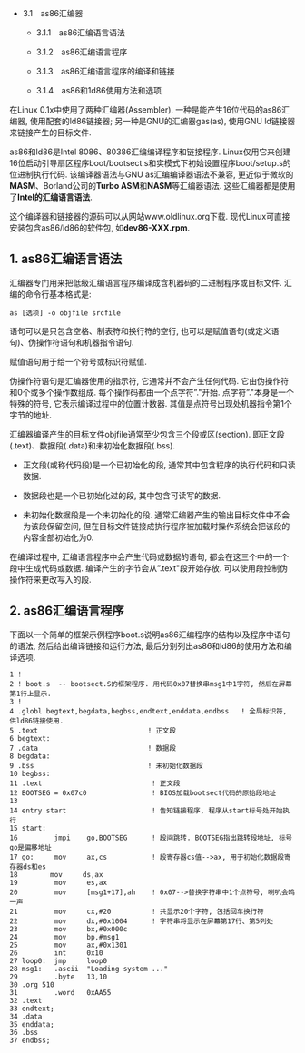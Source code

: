 - 3.1　as86汇编器
 
    - 3.1.1　as86汇编语言语法

    - 3.1.2　as86汇编语言程序

    - 3.1.3　as86汇编语言程序的编译和链接

    - 3.1.4　as86和1d86使用方法和选项
    
在Linux 0.1x中使用了两种汇编器(Assembler). 一种是能产生16位代码的as86汇编器, 使用配套的ld86链接器; 另一种是GNU的汇编器gas(as), 使用GNU ld链接器来链接产生的目标文件. 

as86和ld86是Intel 8086、80386汇编编译程序和链接程序. Linux仅用它来创建16位启动引导扇区程序boot/bootsect.s和实模式下初始设置程序boot/setup.s的位进制执行代码. 该编译器语法与GNU as汇编编译器语法不兼容, 更近似于微软的**MASM**、Borland公司的**Turbo ASM**和**NASM**等汇编器语法. 这些汇编器都是使用了**Intel的汇编语言语法**. 

这个编译器和链接器的源码可以从网站www.oldlinux.org下载. 现代Linux可直接安装包含as86/ld86的软件包, 如**dev86-XXX.rpm**. 

## 1. as86汇编语言语法

汇编器专门用来把低级汇编语言程序编译成含机器码的二进制程序或目标文件. 汇编的命令行基本格式是: 

```
as [选项] -o objfile srcfile
```

语句可以是只包含空格、制表符和换行符的空行, 也可以是赋值语句(或定义语句)、伪操作符语句和机器指令语句. 

赋值语句用于给一个符号或标识符赋值. 

伪操作符语句是汇编器使用的指示符, 它通常并不会产生任何代码. 它由伪操作符和0个或多个操作数组成. 每个操作码都由一个点字符”."开始. 点字符”."本身是一个特殊的符号, 它表示编译过程中的位置计数器. 其值是点符号出现处机器指令第1个字节的地址. 

汇编器编译产生的目标文件objfile通常至少包含三个段或区(section). 即正文段(.text)、数据段(.data)和未初始化数据段(.bss). 

- 正文段(或称代码段)是一个已初始化的段, 通常其中包含程序的执行代码和只读数据. 

- 数据段也是一个已初始化过的段, 其中包含可读写的数据. 

- 未初始化数据段是一个未初始化的段. 通常汇编器产生的输出目标文件中不会为该段保留空间, 但在目标文件链接成执行程序被加载时操作系统会把该段的内容全部初始化为0. 
 
在编译过程中, 汇编语言程序中会产生代码或数据的语句, 都会在这三个中的一个段中生成代码或数据. 编译产生的字节会从”.text"段开始存放. 可以使用段控制伪操作符来更改写入的段. 

## 2. as86汇编语言程序

下面以一个简单的框架示例程序boot.s说明as86汇编程序的结构以及程序中语句的语法, 然后给出编译链接和运行方法, 最后分别列出as86和ld86的使用方法和编译选项. 

```
1 !
2 ! boot.s  -- bootsect.S的框架程序. 用代码0x07替换串msg1中1字符, 然后在屏幕第1行上显示. 
3 !
4 .globl begtext,begdata,begbss,endtext,enddata,endbss   ! 全局标识符, 供ld86链接使用. 
5 .text                           ! 正文段
6 begtext:
7 .data                           ! 数据段
8 begdata:
9 .bss                            ! 未初始化数据段
10 begbss:
11 .text                           ! 正文段
12 BOOTSEG = 0x07c0                ! BIOS加载bootsect代码的原始段地址
13 
14 entry start                     ! 告知链接程序, 程序从start标号处开始执行
15 start:
16         jmpi    go,BOOTSEG      ! 段间跳转. BOOTSEG指出跳转段地址, 标号go是偏移地址
17 go:     mov     ax,cs           ! 段寄存器cs值-->ax, 用于初始化数据段寄存器ds和es
18        mov     ds,ax
19         mov     es,ax
20         mov     [msg1+17],ah    ! 0x07-->替换字符串中1个点符号, 喇叭会鸣一声
21         mov     cx,#20          ! 共显示20个字符, 包括回车换行符
22         mov     dx,#0x1004      ! 字符串将显示在屏幕第17行、第5列处
23         mov     bx,#0x000c
24         mov     bp,#msg1
25         mov     ax,#0x1301
26         int     0x10
27 loop0:  jmp     loop0
28 msg1:   .ascii  "Loading system ..."
29         .byte   13,10
30 .org 510
31         .word   0xAA55
32 .text
33 endtext;
34 .data
35 enddata;
36 .bss
37 endbss;
```


